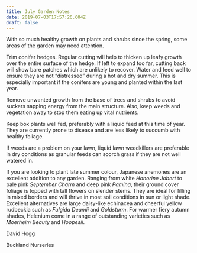 ```yaml
---
title: July Garden Notes
date: 2019-07-03T17:57:26.604Z
draft: false
---
```

With so much healthy growth on plants and shrubs since the spring, some areas of the garden may need attention. 

Trim conifer hedges. Regular cutting will help to thicken up leafy growth over the entire surface of the hedge. If left to expand too far, cutting back will show bare patches which are unlikely to recover. Water and feed well to ensure they are not “distressed” during a hot and dry summer. This is especially important if the conifers are young and planted within the last year. 

Remove unwanted growth from the base of trees and shrubs to avoid suckers sapping energy from the main structure. Also, keep weeds and vegetation away to stop them eating up vital nutrients. 

Keep box plants well fed, preferably with a liquid feed at this time of year. They are currently prone to disease and are less likely to succumb with healthy foliage. 

If weeds are a problem on your lawn, liquid lawn weedkillers are preferable in dry conditions as granular feeds can scorch grass if they are not well watered in. 


If you are looking  to plant late summer colour, Japanese anemones are an excellent addition to any garden. Ranging from white *Honorine Jobert* to pale pink *September Charm* and deep pink *Pamina*, their ground cover foliage is topped with tall flowers on slender stems. They are ideal for filling in mixed borders and will thrive in most soil conditions in sun or light shade. Excellent alternatives are large daisy-like echinacea and cheerful yellow rudbeckia such as *Fulgida Deamii* and *Goldsturm*. For warmer fiery autumn shades, Helenium come in a range of outstanding varieties such as *Moerheim Beauty* and *Hoopesii*. 

David Hogg

Buckland  Nurseries  
 
